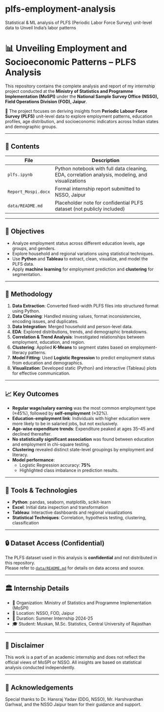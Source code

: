 # plfs-employment-analysis
Statistical &amp; ML analysis of PLFS (Periodic Labor Force Survey) unit-level data to Unveil India’s labor patterns
# 📊 Unveiling Employment and Socioeconomic Patterns – PLFS Analysis

This repository contains the complete analysis and report of my internship project conducted at the **Ministry of Statistics and Programme Implementation (MoSPI)** under the **National Sample Survey Office (NSSO), Field Operations Division (FOD), Jaipur**.

🧠 The project focuses on deriving insights from **Periodic Labour Force Survey (PLFS)** unit-level data to explore employment patterns, education profiles, age distribution, and socioeconomic indicators across Indian states and demographic groups.

---

## 📁 Contents

| File | Description |
|------|-------------|
| `plfs.ipynb` | Python notebook with full data cleaning, EDA, correlation analysis, modeling, and visualizations |
| `Report_Mospi.docx` | Formal internship report submitted to NSSO, Jaipur |
| `data/README.md` | Placeholder note for confidential PLFS dataset (not publicly included) |

---

## 🎯 Objectives

- Analyze employment status across different education levels, age groups, and genders.
- Explore household and regional variations using statistical techniques.
- Use **Python** and **Tableau** to extract, clean, visualize, and model the PLFS data.
- Apply **machine learning** for employment prediction and **clustering** for segmentation.

---

## 🧪 Methodology

1. **Data Extraction**: Converted fixed-width PLFS files into structured format using Python.
2. **Data Cleaning**: Handled missing values, format inconsistencies, encoding issues, and duplicates.
3. **Data Integration**: Merged household and person-level data.
4. **EDA**: Explored distributions, trends, and demographic breakdowns.
5. **Correlation & Trend Analysis**: Investigated relationships between employment, education, and region.
6. **Clustering**: Applied **K-Means** to segment states based on employment-literacy patterns.
7. **Model Fitting**: Used **Logistic Regression** to predict employment status from education and demographics.
8. **Visualization**: Developed static (Python) and interactive (Tableau) plots for effective communication.

---

## 📈 Key Outcomes

- **Regular wage/salary earning** was the most common employment type (≈45%), followed by **self-employment** (≈32%).
- **Education-employment link**: Individuals with higher education were more likely to be in salaried jobs, but not exclusively.
- **Age-wise expenditure trends**: Expenditure peaked at ages 35–45 and declined thereafter.
- **No statistically significant association** was found between education and employment in chi-square testing.
- **Clustering** revealed distinct state-level groupings by employment and literacy.
- **Model performance**:
  - Logistic Regression accuracy: **75%**
  - Highlighted class imbalance in prediction results.

---

## 🧰 Tools & Technologies

- **Python**: pandas, seaborn, matplotlib, scikit-learn
- **Excel**: Initial data inspection and transformation
- **Tableau**: Interactive dashboards and regional visualizations
- **Statistical Techniques**: Correlation, hypothesis testing, clustering, classification

---

## 🔒 Dataset Access (Confidential)

The PLFS dataset used in this analysis is **confidential** and not distributed in this repository.  
Please refer to [`data/README.md`](./data/README.md) for details on data access and source.

---

## 🏛 Internship Details

- 🏢 Organization: Ministry of Statistics and Programme Implementation (MoSPI)
- 📍 Location: NSSO, FOD, Jaipur
- 📆 Duration: Summer Internship 2024-25
- 🎓 Student: Muskan, M.Sc. Statistics, Central University of Rajasthan

---

## 📌 Disclaimer

This work is a part of an academic internship and does not reflect the official views of MoSPI or NSSO. All insights are based on statistical analysis conducted independently.

---

## 🙌 Acknowledgements

Special thanks to Dr. Hansraj Yadav (DDG, NSSO), Mr. Harshvardhan Garhwal, and the NSSO Jaipur team for their guidance and support.


